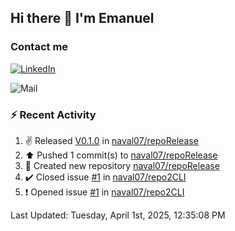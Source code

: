 ## Hi there 👋 I'm Emanuel

### Contact me
[![LinkedIn](https://img.shields.io/badge/LinkedIn-%20Emanuel--Naval-blue)](https://www.linkedin.com/in/emanuel-naval/)

![Mail](https://img.shields.io/badge/Gmail-Emanuelnaval07@gmail.com-blue?logo=gmail)

### :zap: Recent Activity

<!--RECENT_ACTIVITY:start-->
1. ✌️ Released [V0.1.0](https://github.com/naval07/repoRelease/releases/tag/v0.1.0) in [naval07/repoRelease](https://github.com/naval07/repoRelease)<br>
2. ⬆️ Pushed 1 commit(s) to [naval07/repoRelease](https://github.com/naval07/repoRelease)<br>
3. 📔 Created new repository [naval07/repoRelease](https://github.com/naval07/repoRelease)<br>
4. ✔️ Closed issue [#1](https://github.com/naval07/repo2CLI/issues/1) in [naval07/repo2CLI](https://github.com/naval07/repo2CLI)<br>
5. ❗️ Opened issue [#1](https://github.com/naval07/repo2CLI/issues/1) in [naval07/repo2CLI](https://github.com/naval07/repo2CLI)<br>
<!--RECENT_ACTIVITY:end-->
<!--RECENT_ACTIVITY:last_update-->
Last Updated: Tuesday, April 1st, 2025, 12:35:08 PM
<!--RECENT_ACTIVITY:last_update_end-->

<!--
**naval07/naval07** is a ✨ _special_ ✨ repository because its `README.md` (this file) appears on your GitHub profile.

Here are some ideas to get you started:

- 🔭 I’m currently working on ...
- 🌱 I’m currently learning ...
- 👯 I’m looking to collaborate on ...
- 🤔 I’m looking for help with ...
- 💬 Ask me about ...
- 📫 How to reach me: ...
- 😄 Pronouns: ...
- ⚡ Fun fact: ...
-->
